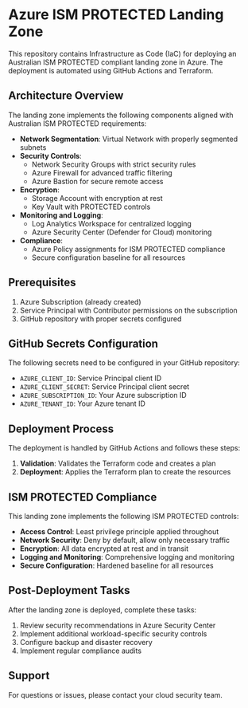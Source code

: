 # Azure ISM PROTECTED Landing Zone

This repository contains Infrastructure as Code (IaC) for deploying an Australian ISM PROTECTED compliant landing zone in Azure. The deployment is automated using GitHub Actions and Terraform.

## Architecture Overview

The landing zone implements the following components aligned with Australian ISM PROTECTED requirements:

- **Network Segmentation**: Virtual Network with properly segmented subnets
- **Security Controls**: 
  - Network Security Groups with strict security rules
  - Azure Firewall for advanced traffic filtering
  - Azure Bastion for secure remote access
- **Encryption**: 
  - Storage Account with encryption at rest
  - Key Vault with PROTECTED controls
- **Monitoring and Logging**:
  - Log Analytics Workspace for centralized logging
  - Azure Security Center (Defender for Cloud) monitoring
- **Compliance**:
  - Azure Policy assignments for ISM PROTECTED compliance
  - Secure configuration baseline for all resources

## Prerequisites

1. Azure Subscription (already created)
2. Service Principal with Contributor permissions on the subscription
3. GitHub repository with proper secrets configured

## GitHub Secrets Configuration

The following secrets need to be configured in your GitHub repository:

- `AZURE_CLIENT_ID`: Service Principal client ID
- `AZURE_CLIENT_SECRET`: Service Principal client secret
- `AZURE_SUBSCRIPTION_ID`: Your Azure subscription ID
- `AZURE_TENANT_ID`: Your Azure tenant ID

## Deployment Process

The deployment is handled by GitHub Actions and follows these steps:

1. **Validation**: Validates the Terraform code and creates a plan
2. **Deployment**: Applies the Terraform plan to create the resources

## ISM PROTECTED Compliance

This landing zone implements the following ISM PROTECTED controls:

- **Access Control**: Least privilege principle applied throughout
- **Network Security**: Deny by default, allow only necessary traffic
- **Encryption**: All data encrypted at rest and in transit
- **Logging and Monitoring**: Comprehensive logging and monitoring
- **Secure Configuration**: Hardened baseline for all resources

## Post-Deployment Tasks

After the landing zone is deployed, complete these tasks:

1. Review security recommendations in Azure Security Center
2. Implement additional workload-specific security controls
3. Configure backup and disaster recovery
4. Implement regular compliance audits

## Support

For questions or issues, please contact your cloud security team.